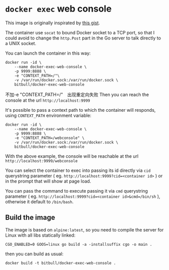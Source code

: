 # `docker exec` web console

This image is originally inspirated by [this gist](https://gist.github.com/Humerus/0268c62f359f7ee1ee2d).

The container use `socat` to bound Docker socket to a TCP port, so that I could avoid to change the `http.Post` part in the Go server to talk directly to a UNIX socket.

You can launch the container in this way:

```
docker run -id \
	--name docker-exec-web-console \
	-p 9999:8888 \
	-e "CONTEXT_PATH=/"\
	-v /var/run/docker.sock:/var/run/docker.sock \
	bitbull/docker-exec-web-console
```
不加-e "CONTEXT_PATH=/"　出现重定向失败
Then you can reach the console at the url `http://localhost:9999`

It's possible to pass a context path to which the container will responds, using `CONTEXT_PATH` environment variable:

```
docker run -id \
	--name docker-exec-web-console \
	-p 9999:8888 \
	-e "CONTEXT_PATH=/webconsole" \
	-v /var/run/docker.sock:/var/run/docker.sock \
	bitbull/docker-exec-web-console
```

With the above example, the console will be reachable at the url `http://localhost:9999/webconsole`

You can select the container to exec into passing its id directly via `cid` querystring parameter ( eg. `http://localhost:9999?cid=<container id>` ) or in the prompt that will show at page load.

You can pass the command to execute passing it via `cmd` querystring parameter ( eg. `http://localhost:9999?cid=<container id>&cmd=/bin/sh` ), otherwise it default to `/bin/bash`.

## Build the image

The image is based on `alpine:latest`, so you need to compile the server for Linux with all libs statically linked:

```
CGO_ENABLED=0 GOOS=linux go build -a -installsuffix cgo -o main .
```

then you can build as usual:

```
docker build -t bitbull/docker-exec-web-console .
```
